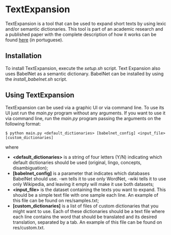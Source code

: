 TextExpansion
=============

TextExpansion is a tool that can be used to expand short texts by using lexic and/or semantic dictionaries. This tool is part of an academic research and a published paper with the complete description of how it works can be found [here](http://www.dt.fee.unicamp.br/~tiago/papers/TPS_ENIAC14.pdf) (in portuguese).

Installation
------------

To install TextExpansion, execute the *setup.sh* script. Text Expansion also uses BabelNet as a semantic dictionary. BabelNet can be installed by using the *install_babelnet.sh* script.

Using TextExpansion
-------------------

TextExpansion can be used via a graphic UI or via command line. To use its UI just run the *main.py* program without any arguments. If you want to use it via command line, run the *main.py* program passing the arguments on the following format:

```
$ python main.py <default_dictionaries> [babelnet_config] <input_file> [custom_dictionaries]
```

where 

* **\<default_dictionaries\>** is a string of four letters (Y/N) indicating which default dictionaries should be used (original, lingo, concepts, disambiguation);
* **\[babelnet_config\]** is a parameter that indicates which databases BabelNet should use. -wn tells it to use only WordNet, -wiki tells it to use only Wikipedia, and leaving it empty will make it use both datasets;
* **\<input_file\>** is the dataset containing the texts you want to expand. This should be a simple text file with one sample each line. An example of this file can be found on res/samples.txt;
* **\[custom_dictionaries\]** is a list of files of custom dictionaries that you might want to use. Each of these dictionaries should be a text file where each line contains the word that should be translated and its desired translation, separated by a tab. An example of this file can be found on res/custom.txt.

